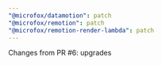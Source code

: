 ```yaml
---
"@microfox/datamotion": patch
"@microfox/remotion": patch
"@microfox/remotion-render-lambda": patch
---
```


Changes from PR #6: upgrades
